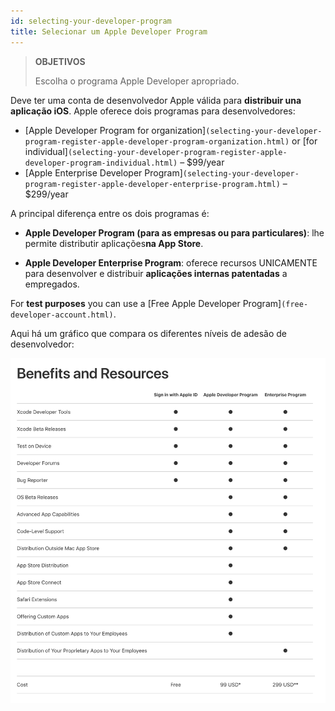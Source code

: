 ```yaml
---
id: selecting-your-developer-program
title: Selecionar um Apple Developer Program
---
```


> **OBJETIVOS**
> 
> Escolha o programa Apple Developer apropriado.

Deve ter uma conta de desenvolvedor Apple válida para **distribuir una aplicação iOS**. Apple oferece dois programas para desenvolvedores:

* [Apple Developer Program for organization]`(selecting-your-developer-program-register-apple-developer-program-organization.html)` or [for individual]`(selecting-your-developer-program-register-apple-developer-program-individual.html)` – $99/year
* [Apple Enterprise Developer Program]`(selecting-your-developer-program-register-apple-developer-enterprise-program.html)` – $299/year

A principal diferença entre os dois programas é:

* **Apple Developer Program (para as empresas ou para particulares)**: lhe permite distributir aplicações**na App Store**.

* **Apple Developer Enterprise Program**: oferece recursos UNICAMENTE para desenvolver e distribuir **aplicações internas patentadas** a empregados.

For **test purposes** you can use a [Free Apple Developer Program]`(free-developer-account.html)`.

Aqui há um gráfico que compara os diferentes níveis de adesão de desenvolvedor:

![Developer membership levels](img/FreeTestingAppleDeveloperAccount.png)